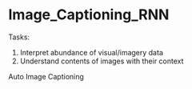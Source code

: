 # Image_Captioning_RNN

Tasks:
1. Interpret abundance of visual/imagery data
2. Understand contents of images with their context

Auto Image Captioning

